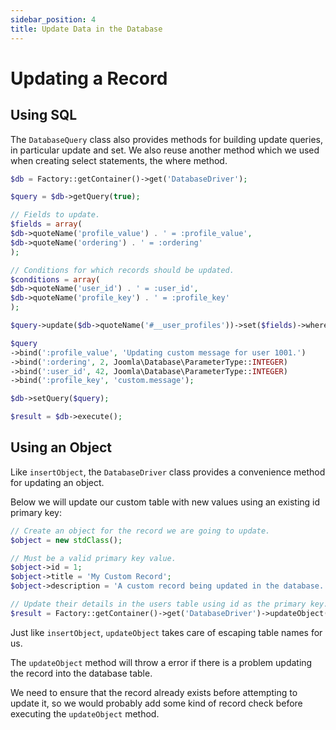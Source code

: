 ```yaml
---
sidebar_position: 4
title: Update Data in the Database
---
```


Updating a Record
=================

## Using SQL

The `DatabaseQuery` class also provides methods for building update queries, in particular
update and set. We also reuse another method which we used when creating select statements, the where method.

```php
$db = Factory::getContainer()->get('DatabaseDriver');

$query = $db->getQuery(true);

// Fields to update.
$fields = array(
$db->quoteName('profile_value') . ' = :profile_value',
$db->quoteName('ordering') . ' = :ordering'
);

// Conditions for which records should be updated.
$conditions = array(
$db->quoteName('user_id') . ' = :user_id',
$db->quoteName('profile_key') . ' = :profile_key'
);

$query->update($db->quoteName('#__user_profiles'))->set($fields)->where($conditions);

$query
->bind(':profile_value', 'Updating custom message for user 1001.')
->bind(':ordering', 2, Joomla\Database\ParameterType::INTEGER)
->bind(':user_id', 42, Joomla\Database\ParameterType::INTEGER)   
->bind(':profile_key', 'custom.message');

$db->setQuery($query);

$result = $db->execute();
```

## Using an Object

Like `insertObject`, the `DatabaseDriver` class provides a convenience method for updating an object.

Below we will update our custom table with new values using an existing id primary key:

```php
// Create an object for the record we are going to update.
$object = new stdClass();

// Must be a valid primary key value.
$object->id = 1;
$object->title = 'My Custom Record';
$object->description = 'A custom record being updated in the database.';

// Update their details in the users table using id as the primary key.
$result = Factory::getContainer()->get('DatabaseDriver')->updateObject('#__custom_table', $object, 'id');
```

Just like `insertObject`, `updateObject` takes care of escaping table names for us.

The `updateObject` method will throw a error if there is a problem updating the record into the database table.

We need to ensure that the record already exists before attempting to update it, so we would
probably add some kind of record check before executing the `updateObject` method.
